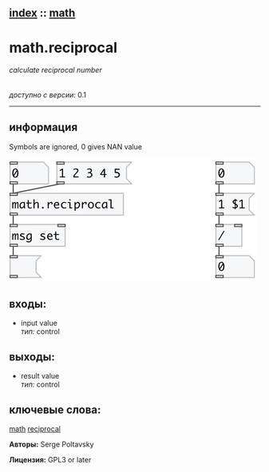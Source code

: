 [index](index.html) :: [math](category_math.html)
---

# math.reciprocal

###### calculate reciprocal number

*доступно с версии:* 0.1

---


## информация
Symbols are ignored, 0 gives NAN value


[![example](../examples/img/math.reciprocal.jpg)](../examples/pd/math.reciprocal.pd)









## входы:

* input value<br>
_тип:_ control



## выходы:

* result value<br>
_тип:_ control



## ключевые слова:

[math](keywords/math.html)
[reciprocal](keywords/reciprocal.html)






**Авторы:** Serge Poltavsky




**Лицензия:** GPL3 or later





